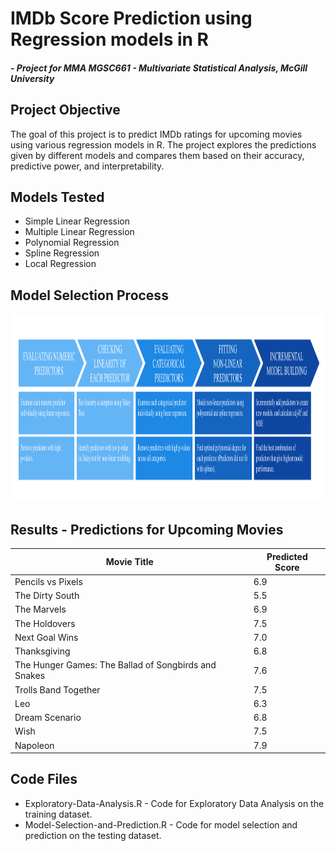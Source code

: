 # IMDb Score Prediction using Regression models in R
##### *- Project for MMA MGSC661 - Multivariate Statistical Analysis, McGill University*

## Project Objective
The goal of this project is to predict IMDb ratings for upcoming movies using various regression models in R. The project explores the predictions given by different models and compares them based on their accuracy, predictive power, and interpretability. 

## Models Tested
- Simple Linear Regression
- Multiple Linear Regression
- Polynomial Regression
- Spline Regression
- Local Regression

## Model Selection Process
<img src="https://github.com/reojackson31/imdb-score-prediction/blob/main/Data%20Files/Model-Selection-Steps.png" width="1000" height="300">

## Results - Predictions for Upcoming Movies

| Movie Title                           | Predicted Score |
| ------------------------------------- | --------------- |
| Pencils vs Pixels                     | 6.9             |
| The Dirty South                       | 5.5             |
| The Marvels                           | 6.9             |
| The Holdovers                         | 7.5             |
| Next Goal Wins                        | 7.0             |
| Thanksgiving                          | 6.8             |
| The Hunger Games: The Ballad of Songbirds and Snakes | 7.6 |
| Trolls Band Together                  | 7.5             |
| Leo                                   | 6.3             |
| Dream Scenario                        | 6.8             |
| Wish                                  | 7.5             |
| Napoleon                              | 7.9             |

## Code Files
- Exploratory-Data-Analysis.R - Code for Exploratory Data Analysis on the training dataset.
- Model-Selection-and-Prediction.R - Code for model selection and prediction on the testing dataset.
